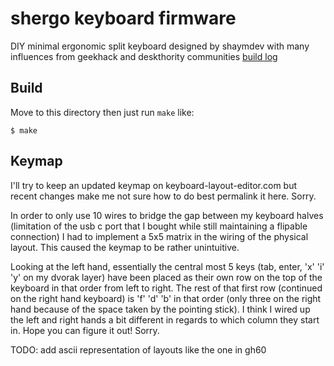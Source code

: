 shergo keyboard firmware
======================
DIY minimal ergonomic split keyboard designed by shaymdev with many influences from geekhack and deskthority communities
  <a href="https://geekhack.org/index.php?topic=71614.0">build log</a>


## Build
Move to this directory then just run `make` like:

    $ make

## Keymap

I'll try to keep an updated keymap on keyboard-layout-editor.com but recent changes make me not sure how to do best permalink it here. Sorry.

In order to only use 10 wires to bridge the gap between my keyboard halves (limitation of the usb c port that I bought while still maintaining a flipable connection) I had to implement a 5x5 matrix in the wiring of the physical layout. This caused the keymap to be rather unintuitive. 

Looking at the left hand, essentially the central most 5 keys (tab, enter, 'x' 'i' 'y' on my dvorak layer) have been placed as their own row on the top of the keyboard in that order from left to right.  The rest of that first row (continued on the right hand keyboard) is 'f' 'd' 'b' in that order (only three on the right hand because of the space taken by the pointing stick). I think I wired up the left and right hands a bit different in regards to which column they start in. Hope you can figure it out! Sorry.

TODO: add ascii representation of layouts like the one in gh60


